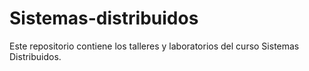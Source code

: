 # Sistemas-distribuidos
Este repositorio contiene los talleres y laboratorios del curso Sistemas Distribuidos.
